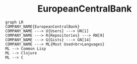 <h1 align="center">EuropeanCentralBank</h1>

```mermaid
graph LR
COMPANY_NAME{EuropeanCentralBank}
COMPANY_NAME ---> U{Users} ---> UN[1]
COMPANY_NAME ---> R{Repositories} ---> RN[9]
COMPANY_NAME ---> G{Gists} ---> GN[14]
COMPANY_NAME ---> ML{Most Used<br>Languages}
ML --> Common Lisp
ML --> Clojure
ML --> C
```
